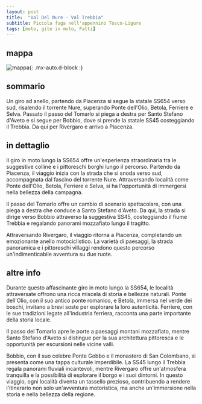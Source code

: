 ```yaml
---
layout: post
title:  "Val Del Nure - Val Trebbia"
subtitle: Piccola fuga nell'appennino Tosco-Ligure
tags: [moto, gite in moto, Fatti]
---
```


## mappa
![mappa](/assets/img/ValDelNure-ValTrebbia.png){: .mx-auto.d-block :}

## sommario 
Un giro ad anello, partendo da Piacenza si segue la statale SS654 verso sud, risalendo il torrente Nure, superando Ponte dell'Olio, Betola, Ferriere e Selva. Passato il passo del Tomarlo si piega a destra per Santo Stefano d'Aveto e si segue per Bobbio, dove si prende la statale SS45 costeggiando il Trebbia. Da qui per Rivergaro e arrivo a Piacenza.

## in dettaglio
Il giro in moto lungo la SS654 offre un'esperienza straordinaria tra le suggestive colline e i pittoreschi borghi lungo il percorso. Partendo da Piacenza, il viaggio inizia con la strada che si snoda verso sud, accompagnata dal fascino del torrente Nure. Attraversando località come Ponte dell'Olio, Betola, Ferriere e Selva, si ha l'opportunità di immergersi nella bellezza della campagna.

Il passo del Tomarlo offre un cambio di scenario spettacolare, con una piega a destra che conduce a Santo Stefano d'Aveto. Da qui, la strada si dirige verso Bobbio attraverso la suggestiva SS45, costeggiando il fiume Trebbia e regalando panorami mozzafiato lungo il tragitto. 

Attraversando Rivergaro, il viaggio ritorna a Piacenza, completando un emozionante anello motociclistico. La varietà di paesaggi, la strada panoramica e i pittoreschi villaggi rendono questo percorso un'indimenticabile avventura su due ruote.

## altre info
Durante questo affascinante giro in moto lungo la SS654, le località attraversate offrono una ricca miscela di storia e bellezze naturali. Ponte dell'Olio, con il suo antico ponte romanico, e Betola, immersa nel verde dei boschi, invitano a brevi soste per esplorare la loro autenticità. Ferriere, con le sue tradizioni legate all'industria ferriera, racconta una parte importante della storia locale.

Il passo del Tomarlo apre le porte a paesaggi montani mozzafiato, mentre Santo Stefano d'Aveto si distingue per la sua architettura pittoresca e le opportunità per escursioni nelle vicine valli. 

Bobbio, con il suo celebre Ponte Gobbo e il monastero di San Colombano, si presenta come una tappa culturale imperdibile. La SS45 lungo il Trebbia regala panorami fluviali incantevoli, mentre Rivergaro offre un'atmosfera tranquilla e la possibilità di esplorare il borgo e i suoi dintorni. In questo viaggio, ogni località diventa un tassello prezioso, contribuendo a rendere l'itinerario non solo un'avventura motoristica, ma anche un'immersione nella storia e nella bellezza della regione.